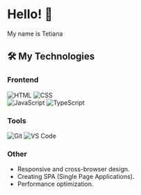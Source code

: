 
# Hello! 👋

My name is Tetiana

## 🛠️ My Technologies

### Frontend
 ![HTML](https://img.shields.io/badge/HTML-E34F26?style=for-the-badge&logo=html5&logoColor=white)  ![CSS](https://img.shields.io/badge/CSS-1572B6?style=for-the-badge&logo=css3&logoColor=white)  
 ![JavaScript](https://img.shields.io/badge/JavaScript-F7DF1E?style=for-the-badge&logo=javascript&logoColor=black)  ![TypeScript](https://img.shields.io/badge/TypeScript-007ACC?style=for-the-badge&logo=typescript&logoColor=white) 

### Tools
![Git](https://img.shields.io/badge/Git-F05032?style=for-the-badge&logo=git&logoColor=white)    ![VS Code](https://img.shields.io/badge/VS_Code-007ACC?style=for-the-badge&logo=visual-studio-code&logoColor=white)
### Other
- Responsive and cross-browser design.
- Creating SPA (Single Page Applications).
- Performance optimization.


